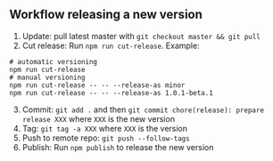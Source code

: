 ## Workflow releasing a new version

1. Update: pull latest master with `git checkout master && git pull`
2. Cut release: Run `npm run cut-release`. Example:

  ```shell
  # automatic versioning
  npm run cut-release
  # manual versioning
  npm run cut-release -- -- --release-as minor
  npm run cut-release -- -- --release-as 1.0.1-beta.1
  ```
3. Commit: `git add .` and then `git commit chore(release): prepare release XXX` where `XXX` is the new version
4. Tag: `git tag -a XXX` where `XXX` is the version
5. Push to remote repo: `git push --follow-tags`
6. Publish: Run `npm publish` to release the new version
